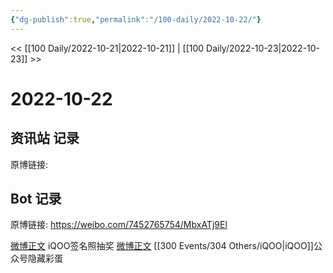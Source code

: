 ```yaml
---
{"dg-publish":true,"permalink":"/100-daily/2022-10-22/"}
---
```



<< [[100 Daily/2022-10-21\|2022-10-21]] | [[100 Daily/2022-10-23\|2022-10-23]] >>

# 2022-10-22

## 资讯站 记录

原博链接:

## Bot 记录

原博链接: https://weibo.com/7452765754/MbxATj9El

[微博正文](https://weibo.com/detail/4827343287486983) iQOO签名照抽奖
[微博正文](https://weibo.com/detail/4827371959746609) [[300 Events/304 Others/iQOO\|iQOO]]公众号隐藏彩蛋
